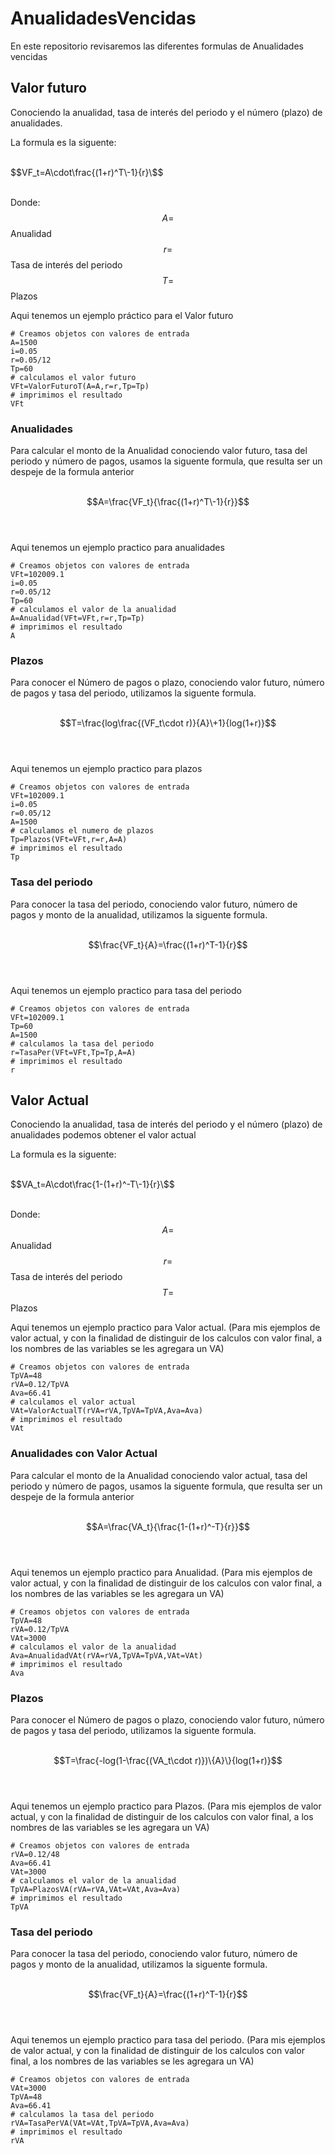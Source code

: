 # AnualidadesVencidas
En este repositorio revisaremos las diferentes formulas de Anualidades vencidas 

## Valor futuro
Conociendo la anualidad, tasa de interés del periodo y el número (plazo) de anualidades.


La formula es la siguente:<br><br>


$$VF_t=A\cdot\frac{(1+r)^T\-1}{r}\$$<br>  <br>


Donde: <br>
$$A=$$ Anualidad <br>
$$r=$$ Tasa de interés del periodo <br>
$$T=$$ Plazos <br>


Aqui tenemos un ejemplo práctico para el Valor futuro
```
# Creamos objetos con valores de entrada
A=1500
i=0.05
r=0.05/12
Tp=60
# calculamos el valor futuro
VFt=ValorFuturoT(A=A,r=r,Tp=Tp)
# imprimimos el resultado
VFt
```
### Anualidades 
Para calcular el monto de la  Anualidad conociendo valor futuro, tasa del periodo y número de pagos, usamos la siguente formula, que resulta ser un despeje de la formula anterior <br><br>



$$A=\frac{VF_t}{\frac{(1+r)^T\-1}{r}}$$ <br><br>


Aqui tenemos un ejemplo practico para anualidades
```
# Creamos objetos con valores de entrada
VFt=102009.1
i=0.05
r=0.05/12
Tp=60
# calculamos el valor de la anualidad
A=Anualidad(VFt=VFt,r=r,Tp=Tp)
# imprimimos el resultado
A
```
### Plazos 
Para conocer el Número de pagos o plazo, conociendo valor futuro, número de pagos y tasa del periodo, utilizamos la siguente formula. <br><br>


$$T=\frac{log\frac{(VF_t\cdot r)}{A}\+1}{log(1+r)}$$<br><br>


Aqui tenemos un ejemplo practico para plazos
```
# Creamos objetos con valores de entrada
VFt=102009.1
i=0.05
r=0.05/12
A=1500
# calculamos el numero de plazos
Tp=Plazos(VFt=VFt,r=r,A=A)
# imprimimos el resultado
Tp
```
### Tasa del periodo
Para conocer la tasa del periodo, conociendo valor futuro, número de pagos y monto de la anualidad, utilizamos la siguente formula.<br><br>

$$\frac{VF_t}{A}=\frac{(1+r)^T-1}{r}$$<br><br>

Aqui tenemos un ejemplo practico para tasa del periodo
```
# Creamos objetos con valores de entrada
VFt=102009.1
Tp=60
A=1500
# calculamos la tasa del periodo
r=TasaPer(VFt=VFt,Tp=Tp,A=A)
# imprimimos el resultado
r
```
## Valor Actual
Conociendo la anualidad, tasa de interés del periodo y el número (plazo) de anualidades podemos obtener el valor actual


La formula es la siguente:<br><br>


$$VA_t=A\cdot\frac{1-(1+r)^-T\-1}{r}\$$<br>  <br>


Donde: <br>
$$A=$$ Anualidad <br>
$$r=$$ Tasa de interés del periodo <br>
$$T=$$ Plazos <br>


Aqui tenemos un ejemplo practico para Valor actual. (Para mis ejemplos de valor actual, y con la finalidad de distinguir de los calculos con valor final, a los nombres de las variables se les agregara un VA)
```
# Creamos objetos con valores de entrada
TpVA=48
rVA=0.12/TpVA
Ava=66.41
# calculamos el valor actual
VAt=ValorActualT(rVA=rVA,TpVA=TpVA,Ava=Ava)
# imprimimos el resultado
VAt
```
### Anualidades con Valor Actual
Para calcular el monto de la  Anualidad conociendo valor actual, tasa del periodo y número de pagos, usamos la siguente formula, que resulta ser un despeje de la formula anterior <br><br>



$$A=\frac{VA_t}{\frac{1-(1+r)^-T}{r}}$$ <br><br>


Aqui tenemos un ejemplo practico para Anualidad. (Para mis ejemplos de valor actual, y con la finalidad de distinguir de los calculos con valor final, a los nombres de las variables se les agregara un VA)
```
# Creamos objetos con valores de entrada
TpVA=48
rVA=0.12/TpVA
VAt=3000
# calculamos el valor de la anualidad
Ava=AnualidadVAt(rVA=rVA,TpVA=TpVA,VAt=VAt)
# imprimimos el resultado
Ava
```

### Plazos 
Para conocer el Número de pagos o plazo, conociendo valor futuro, número de pagos y tasa del periodo, utilizamos la siguente formula. <br><br>


$$T=\frac{-log(1-\frac{(VA_t\cdot r)})\{A}\}{log(1+r)}$$<br><br>


Aqui tenemos un ejemplo practico para Plazos. (Para mis ejemplos de valor actual, y con la finalidad de distinguir de los calculos con valor final, a los nombres de las variables se les agregara un VA)
```
# Creamos objetos con valores de entrada
rVA=0.12/48
Ava=66.41
VAt=3000
# calculamos el valor de la anualidad
TpVA=PlazosVA(rVA=rVA,VAt=VAt,Ava=Ava)
# imprimimos el resultado
TpVA
```

### Tasa del periodo
Para conocer la tasa del periodo, conociendo valor futuro, número de pagos y monto de la anualidad, utilizamos la siguente formula.<br><br>

$$\frac{VF_t}{A}=\frac{(1+r)^T-1}{r}$$<br><br>

Aqui tenemos un ejemplo practico para tasa del periodo. (Para mis ejemplos de valor actual, y con la finalidad de distinguir de los calculos con valor final, a los nombres de las variables se les agregara un VA)
```
# Creamos objetos con valores de entrada
VAt=3000
TpVA=48
Ava=66.41
# calculamos la tasa del periodo
rVA=TasaPerVA(VAt=VAt,TpVA=TpVA,Ava=Ava)
# imprimimos el resultado
rVA
```
